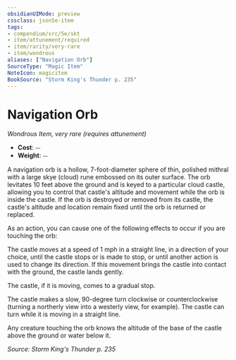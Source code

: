 ```yaml
---
obsidianUIMode: preview
cssclass: json5e-item
tags:
- compendium/src/5e/skt
- item/attunement/required
- item/rarity/very-rare
- item/wondrous
aliases: ["Navigation Orb"]
SourceType: "Magic Item"
NoteIcon: magicitem
BookSource: "Storm King's Thunder p. 235"
---
```

# Navigation Orb
*Wondrous Item, very rare (requires attunement)*  

- **Cost**: ⏤
- **Weight**: ⏤

A navigation orb is a hollow, 7-foot-diameter sphere of thin, polished mithral with a large skye (cloud) rune embossed on its outer surface. The orb levitates 10 feet above the ground and is keyed to a particular cloud castle, allowing you to control that castle's altitude and movement while the orb is inside the castle. If the orb is destroyed or removed from its castle, the castle's altitude and location remain fixed until the orb is returned or replaced.

As an action, you can cause one of the following effects to occur if you are touching the orb:

The castle moves at a speed of 1 mph in a straight line, in a direction of your choice, until the castle stops or is made to stop, or until another action is used to change its direction. If this movement brings the castle into contact with the ground, the castle lands gently.

The castle, if it is moving, comes to a gradual stop.

The castle makes a slow, 90-degree turn clockwise or counterclockwise (turning a northerly view into a westerly view, for example). The castle can turn while it is moving in a straight line.

Any creature touching the orb knows the altitude of the base of the castle above the ground or water below it.

*Source: Storm King's Thunder p. 235*